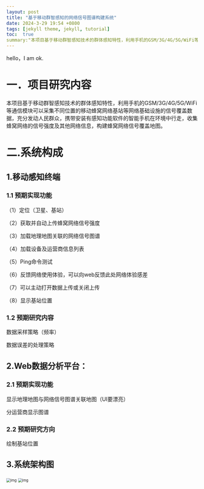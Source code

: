 ```yaml
---
layout: post
title: "基于移动群智感知的网络信号图谱构建系统"
date: 2024-3-29 19:54 +0800
tags: [jekyll theme, jekyll, tutorial]
toc:  true
summary:"本项目基于移动群智感知技术的群体感知特性，利用手机的GSM/3G/4G/5G/WiFi等通信模块可以采集不同位置的移动蜂窝网络基站等网络基础设施的信号覆盖数据"
---
```


hello，I am ok.

# 一．项目研究内容

​本项目基于移动群智感知技术的群体感知特性，利用手机的GSM/3G/4G/5G/WiFi等通信模块可以采集不同位置的移动蜂窝网络基站等网络基础设施的信号覆盖数据，充分发动人民群众，携带安装有感知功能软件的智能手机在环境中行走，收集蜂窝网络的信号强度及其他网络信息，构建蜂窝网络信号覆盖地图。

# 二.系统构成

## 1.移动感知终端

### 1.1 预期实现功能

（1）定位（卫星、基站）

（2）获取并自动上传蜂窝网络信号强度

（3）加载地理地图关联的网络信号图谱

（4）加载设备及运营商信息列表

（5）Ping命令测试

（6）反馈网络使用体验，可以向web反馈此处网络体验感差

（7）可以主动打开数据上传或关闭上传

（8）显示基站位置

### 1.2 预期研究内容

数据采样策略（频率）

数据误差的处理策略

## 2.Web数据分析平台：

### 2.1 预期实现功能

显示地理地图与网络信号图谱关联地图（UI要漂亮）

分运营商显示图谱

### 2.2 预期研究方向

绘制基站位置

## 3.系统架构图

<img src="https://img-blog.csdnimg.cn/direct/e86f7e4981414fe297c449d427565a93.png" alt="img" style="zoom:67%;" />

<img src="https://img-blog.csdnimg.cn/direct/53fe688faf554e3ebc0a878da54ccaa6.png" alt="img" style="zoom:67%;" />
